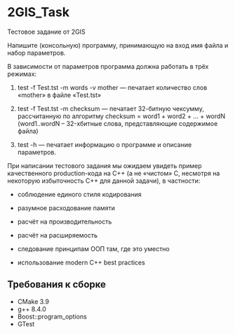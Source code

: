 # 2GIS_Task
Тестовое задание от 2GIS


Напишите (консольную) программу, принимающую на вход имя файла и набор параметров.

В зависимости от параметров программа должна работать в трёх режимах:

 1. test -f Test.tst -m words -v mother — печатает количество слов «mother» в файле «Test.tst»

 2. test -f Test.tst -m checksum — печатает 32-битную чексумму, рассчитанную по алгоритму checksum = word1 + word2 + ... + wordN (word1..wordN – 32-хбитные слова, представляющие содержимое файла)

 3. test -h — печатает информацию о программе и описание параметров.

При написании тестового задания мы ожидаем увидеть пример качественного production-кода на С++ (а не «чистом» С, несмотря на некоторую избыточность С++ для данной задачи),  в частности:

- соблюдение единого стиля кодирования

- разумное расходование памяти

- расчёт на производительность

- расчёт на расширяемость

- следование принципам ООП там, где это уместно

- использование modern C++ best practices

## Требования к сборке 
 - CMake 3.9
 - g++ 8.4.0
 - Boost::program_options
 - GTest
